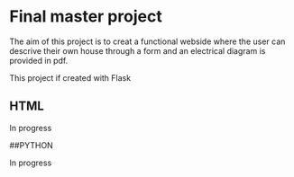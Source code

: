 # Final master project

The aim of this project is to creat a functional webside where the user can descrive their own house through a form and an electrical diagram is provided in pdf.

This project if created with Flask

## HTML

In progress

##PYTHON

In progress
